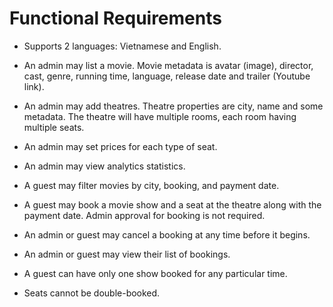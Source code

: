 # Functional Requirements

- Supports 2 languages: Vietnamese and English.

- An admin may list a movie. Movie metadata is avatar (image), director, cast, genre, running time, language, release date and trailer (Youtube link). 

- An admin may add theatres. Theatre properties are city, name and some metadata. The theatre will have multiple rooms, each room having multiple seats.

- An admin may set prices for each type of seat.

- An admin may view analytics statistics.

- A guest may filter movies by city, booking, and payment date.

- A guest may book a movie show and a seat at the theatre along with the payment date. Admin approval for booking is not required.

- An admin or guest may cancel a booking at any time before it begins.

- An admin or guest may view their list of bookings.

- A guest can have only one show booked for any particular time.

- Seats cannot be double-booked.
